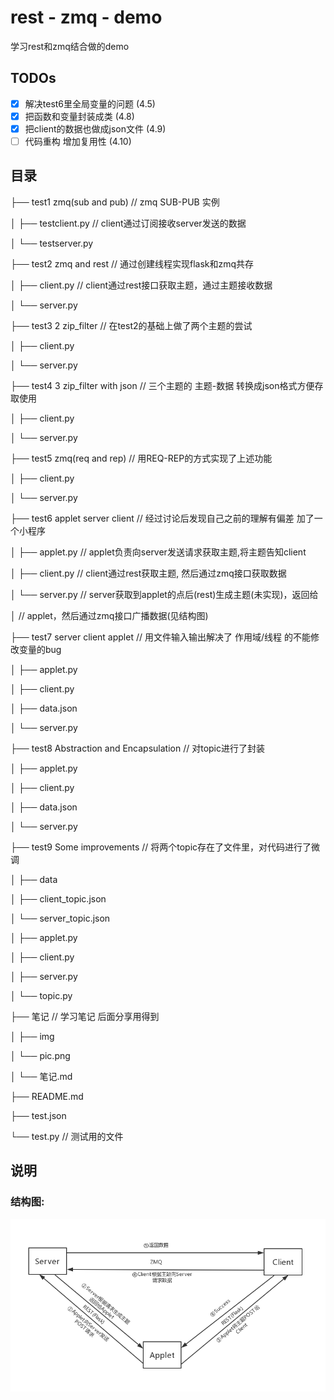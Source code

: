 # rest - zmq - demo
学习rest和zmq结合做的demo

## TODOs

- [x] 解决test6里全局变量的问题 (4.5)
- [x] 把函数和变量封装成类 (4.8)
- [x] 把client的数据也做成json文件 (4.9)
- [ ] 代码重构 增加复用性 (4.10)

## 目录

├── test1 zmq(sub and pub) 					//  zmq SUB-PUB 实例

│	├── testclient.py						   // client通过订阅接收server发送的数据

│	└── testserver.py

├── test2 zmq and rest						 // 通过创建线程实现flask和zmq共存

│	├── client.py							 // client通过rest接口获取主题，通过主题接收数据

│	└── server.py

├── test3 2 zip_filter						     // 在test2的基础上做了两个主题的尝试

│	├── client.py

│	└── server.py

├── test4 3 zip_filter with json				   // 三个主题的 主题-数据 转换成json格式方便存取使用

│	├── client.py

│	└── server.py

├── test5 zmq(req and rep)					// 用REQ-REP的方式实现了上述功能

│	├── client.py

│	└── server.py

├── test6 applet server client				    // 经过讨论后发现自己之前的理解有偏差 加了一个小程序

│	├── applet.py						     // applet负责向server发送请求获取主题,将主题告知client

│	├── client.py						       // client通过rest获取主题, 然后通过zmq接口获取数据

│	└── server.py						     // server获取到applet的点后(rest)生成主题(未实现)，返回给

│										      // applet，然后通过zmq接口广播数据(见结构图)

├── test7 server client applet				   // 用文件输入输出解决了 作用域/线程 的不能修改变量的bug

│	├── applet.py

│	├── client.py

│	├── data.json

│	└── server.py

├── test8 Abstraction and Encapsulation	      // 对topic进行了封装

│	├── applet.py

│	├── client.py

│	├── data.json

│	└── server.py

├── test9 Some improvements				// 将两个topic存在了文件里，对代码进行了微调

│	├── data

│	 	  ├── client_topic.json

│	 	  └── server_topic.json

│	├── applet.py

│	├── client.py

│	├── server.py

│	└── topic.py

├── 笔记									// 学习笔记 后面分享用得到

│	├── img

│	 	 └── pic.png

│	└── 笔记.md

├── README.md

├── test.json

└── test.py								// 测试用的文件

## 说明

### 结构图:

![结构图](./笔记/img/结构图.jpg "结构图")



